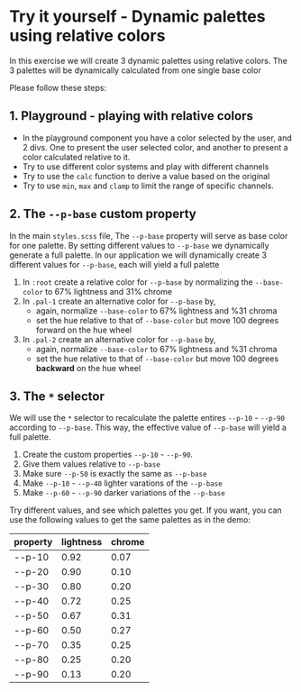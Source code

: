 # Try it yourself - Dynamic palettes using relative colors
In this exercise we will create 3 dynamic palettes using relative colors. 
The 3 palettes will be dynamically calculated from one single base color

Please follow these steps: 

## 1. Playground - playing with relative colors
- In the playground component you have a color selected by the user, and 2 divs. One to present the user selected color, and another to present a color calculated relative to it.
- Try to use different color systems and play with different channels
- Try to use the `calc` function to derive a value based on the original
- Try to use `min`, `max` and `clamp` to limit the range of specific channels.

## 2. The `--p-base` custom property
In the main `styles.scss` file, The `--p-base` property will serve as base color for one palette. By setting different values to `--p-base` we dynamically generate a full palette.
In our application we will dynamically create 3 different values for `--p-base`, each will yield a full palette

1. In `:root` create a relative color for `--p-base` by normalizing the `--base-color` to 67% lightness and 31% chrome
2. In `.pal-1` create an alternative color for `--p-base` by, 
    - again, normalize `--base-color` to 67% lightness and %31 chroma
    - set the hue relative to that of `--base-color` but move 100 degrees forward on the hue wheel
2. In `.pal-2` create an alternative color for `--p-base` by, 
    - again, normalize `--base-color` to 67% lightness and %31 chroma
    - set the hue relative to that of `--base-color` but move 100 degrees **backward** on the hue wheel


## 3. The `*` selector
We will use the `*` selector to recalculate the palette entires `--p-10` - `--p-90` according to `--p-base`. This way, the effective value of `--p-base` will yield a full palette.

1. Create the custom properties `--p-10` - `--p-90`.
2. Give them values relative to `--p-base`
3. Make sure `--p-50` is exactly the same as `--p-base`
4. Make `--p-10` - `--p-40` lighter varations of the `--p-base`
5. Make `--p-60` - `--p-90` darker variations of the `--p-base`

Try different values, and see which palettes you get. If you want, you can use the following values to get the same palettes as in the demo:

| property | lightness | chrome |
| -------- | --------- | ------ |
| --p-10   | 0.92      | 0.07   |
| --p-20   | 0.90      | 0.10   |
| --p-30   | 0.80      | 0.20   |
| --p-40   | 0.72      | 0.25   |
| --p-50   | 0.67      | 0.31   |
| --p-60   | 0.50      | 0.27   |
| --p-70   | 0.35      | 0.25   |
| --p-80   | 0.25      | 0.20   |
| --p-90   | 0.13      | 0.20   |
